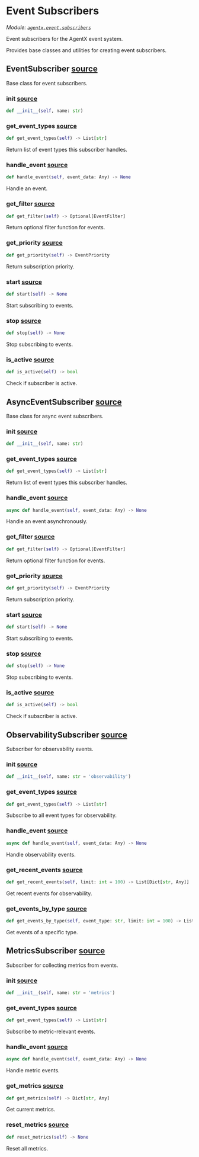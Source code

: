 # Event Subscribers

*Module: [`agentx.event.subscribers`](https://github.com/dustland/agentx/blob/main/src/agentx/event/subscribers.py)*

Event subscribers for the AgentX event system.

Provides base classes and utilities for creating event subscribers.

## EventSubscriber <a href="https://github.com/dustland/agentx/blob/main/src/agentx/event/subscribers.py#L18" class="source-link" title="View source code">source</a>

Base class for event subscribers.

### __init__ <a href="https://github.com/dustland/agentx/blob/main/src/agentx/event/subscribers.py#L21" class="source-link" title="View source code">source</a>

```python
def __init__(self, name: str)
```
### get_event_types <a href="https://github.com/dustland/agentx/blob/main/src/agentx/event/subscribers.py#L28" class="source-link" title="View source code">source</a>

```python
def get_event_types(self) -> List[str]
```

Return list of event types this subscriber handles.

### handle_event <a href="https://github.com/dustland/agentx/blob/main/src/agentx/event/subscribers.py#L33" class="source-link" title="View source code">source</a>

```python
def handle_event(self, event_data: Any) -> None
```

Handle an event.

### get_filter <a href="https://github.com/dustland/agentx/blob/main/src/agentx/event/subscribers.py#L37" class="source-link" title="View source code">source</a>

```python
def get_filter(self) -> Optional[EventFilter]
```

Return optional filter function for events.

### get_priority <a href="https://github.com/dustland/agentx/blob/main/src/agentx/event/subscribers.py#L41" class="source-link" title="View source code">source</a>

```python
def get_priority(self) -> EventPriority
```

Return subscription priority.

### start <a href="https://github.com/dustland/agentx/blob/main/src/agentx/event/subscribers.py#L45" class="source-link" title="View source code">source</a>

```python
def start(self) -> None
```

Start subscribing to events.

### stop <a href="https://github.com/dustland/agentx/blob/main/src/agentx/event/subscribers.py#L67" class="source-link" title="View source code">source</a>

```python
def stop(self) -> None
```

Stop subscribing to events.

### is_active <a href="https://github.com/dustland/agentx/blob/main/src/agentx/event/subscribers.py#L79" class="source-link" title="View source code">source</a>

```python
def is_active(self) -> bool
```

Check if subscriber is active.

## AsyncEventSubscriber <a href="https://github.com/dustland/agentx/blob/main/src/agentx/event/subscribers.py#L84" class="source-link" title="View source code">source</a>

Base class for async event subscribers.

### __init__ <a href="https://github.com/dustland/agentx/blob/main/src/agentx/event/subscribers.py#L87" class="source-link" title="View source code">source</a>

```python
def __init__(self, name: str)
```
### get_event_types <a href="https://github.com/dustland/agentx/blob/main/src/agentx/event/subscribers.py#L94" class="source-link" title="View source code">source</a>

```python
def get_event_types(self) -> List[str]
```

Return list of event types this subscriber handles.

### handle_event <a href="https://github.com/dustland/agentx/blob/main/src/agentx/event/subscribers.py#L99" class="source-link" title="View source code">source</a>

```python
async def handle_event(self, event_data: Any) -> None
```

Handle an event asynchronously.

### get_filter <a href="https://github.com/dustland/agentx/blob/main/src/agentx/event/subscribers.py#L103" class="source-link" title="View source code">source</a>

```python
def get_filter(self) -> Optional[EventFilter]
```

Return optional filter function for events.

### get_priority <a href="https://github.com/dustland/agentx/blob/main/src/agentx/event/subscribers.py#L107" class="source-link" title="View source code">source</a>

```python
def get_priority(self) -> EventPriority
```

Return subscription priority.

### start <a href="https://github.com/dustland/agentx/blob/main/src/agentx/event/subscribers.py#L111" class="source-link" title="View source code">source</a>

```python
def start(self) -> None
```

Start subscribing to events.

### stop <a href="https://github.com/dustland/agentx/blob/main/src/agentx/event/subscribers.py#L133" class="source-link" title="View source code">source</a>

```python
def stop(self) -> None
```

Stop subscribing to events.

### is_active <a href="https://github.com/dustland/agentx/blob/main/src/agentx/event/subscribers.py#L145" class="source-link" title="View source code">source</a>

```python
def is_active(self) -> bool
```

Check if subscriber is active.

## ObservabilitySubscriber <a href="https://github.com/dustland/agentx/blob/main/src/agentx/event/subscribers.py#L150" class="source-link" title="View source code">source</a>

Subscriber for observability events.

### __init__ <a href="https://github.com/dustland/agentx/blob/main/src/agentx/event/subscribers.py#L153" class="source-link" title="View source code">source</a>

```python
def __init__(self, name: str = 'observability')
```
### get_event_types <a href="https://github.com/dustland/agentx/blob/main/src/agentx/event/subscribers.py#L157" class="source-link" title="View source code">source</a>

```python
def get_event_types(self) -> List[str]
```

Subscribe to all event types for observability.

### handle_event <a href="https://github.com/dustland/agentx/blob/main/src/agentx/event/subscribers.py#L174" class="source-link" title="View source code">source</a>

```python
async def handle_event(self, event_data: Any) -> None
```

Handle observability events.

### get_recent_events <a href="https://github.com/dustland/agentx/blob/main/src/agentx/event/subscribers.py#L190" class="source-link" title="View source code">source</a>

```python
def get_recent_events(self, limit: int = 100) -> List[Dict[str, Any]]
```

Get recent events for observability.

### get_events_by_type <a href="https://github.com/dustland/agentx/blob/main/src/agentx/event/subscribers.py#L194" class="source-link" title="View source code">source</a>

```python
def get_events_by_type(self, event_type: str, limit: int = 100) -> List[Dict[str, Any]]
```

Get events of a specific type.

## MetricsSubscriber <a href="https://github.com/dustland/agentx/blob/main/src/agentx/event/subscribers.py#L203" class="source-link" title="View source code">source</a>

Subscriber for collecting metrics from events.

### __init__ <a href="https://github.com/dustland/agentx/blob/main/src/agentx/event/subscribers.py#L206" class="source-link" title="View source code">source</a>

```python
def __init__(self, name: str = 'metrics')
```
### get_event_types <a href="https://github.com/dustland/agentx/blob/main/src/agentx/event/subscribers.py#L217" class="source-link" title="View source code">source</a>

```python
def get_event_types(self) -> List[str]
```

Subscribe to metric-relevant events.

### handle_event <a href="https://github.com/dustland/agentx/blob/main/src/agentx/event/subscribers.py#L227" class="source-link" title="View source code">source</a>

```python
async def handle_event(self, event_data: Any) -> None
```

Handle metric events.

### get_metrics <a href="https://github.com/dustland/agentx/blob/main/src/agentx/event/subscribers.py#L269" class="source-link" title="View source code">source</a>

```python
def get_metrics(self) -> Dict[str, Any]
```

Get current metrics.

### reset_metrics <a href="https://github.com/dustland/agentx/blob/main/src/agentx/event/subscribers.py#L281" class="source-link" title="View source code">source</a>

```python
def reset_metrics(self) -> None
```

Reset all metrics.
